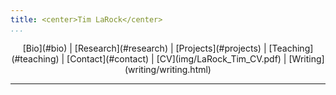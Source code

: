 ```yaml
---
title: <center>Tim LaRock</center>
...
```


<center>[Bio](#bio) | [Research](#research) | [Projects](#projects) | [Teaching](#teaching) | [Contact](#contact) | [CV](img/LaRock_Tim_CV.pdf) | [Writing](writing/writing.html)</center>

-----

